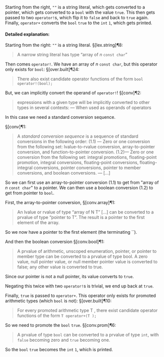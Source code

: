 Starting from the right, `""` is a string literal, which gets converted to a pointer, which gets converted to a `bool` with the value `true`. This then gets passed to two `operator!`s, which flip it to `false` and back to `true` again. Finally, `operator+` converts the `bool` `true` to the `int`  `1`, which gets printed.

#### Detailed explanation:

Starting from the right:
`""` is a string literal. §[lex.string]¶8:
> A narrow string literal has type “array of _n_ `const char`”

Then comes `operator!`. We have an array of _n_ `const char`, but  this operator only exists for `bool`: §[over.built]¶24:
> There also exist candidate operator functions of the form
>     `bool    operator!(bool);`

But, we can implicitly convert the operand of `operator!`! §[conv]¶2: 
> expressions with a given type will be implicitly converted to other types in several contexts:
> — When used as operands of operators

In this case we need a standard conversion sequence. 

§[conv]¶1:
> A _standard conversion sequence_ is a sequence of standard conversions in the following order:
> (1.1) — Zero or one conversion from the following set: lvalue-to-rvalue conversion, array-to-pointer conversion, and function-to-pointer conversion.
> (1.2)— Zero or one conversion from the following set: integral promotions, floating-point promotion, integral conversions, floating-point conversions, floating-integral conversions, pointer conversions, pointer to member conversions, and boolean conversions.
>— [...]

So we can first use an array-to-pointer conversion (1.1) to get from "array of _n_ `const char`" to a pointer. We can then use a boolean conversion (1.2) to get from pointer to `bool`.

First, the array-to-pointer conversion, §[conv.array]¶1:
> An lvalue or rvalue of type “array of N T” [...] can be converted to a prvalue of type “pointer to T”. The result is a pointer to the first element of the array.

So we now have a pointer to the first element (the terminating ``).

And then the boolean conversion §[conv.bool]¶1:
> A prvalue of arithmetic, unscoped enumeration, pointer, or pointer to member type can be converted to a prvalue of type bool. A zero value, null pointer value, or null member pointer value is converted to false; any other value is converted to true.

Since our pointer is not a null pointer, its value converts to `true`.

Negating this twice with two `operator!`s is trivial, we end up back at `true`.

Finally, `true` is passed to `operator+`. This operator only exists for promoted arithmetic types (which `bool` is not): §[over.built]¶10:
> For every promoted arithmetic type T , there exist candidate operator functions of the form
> `T operator+(T );`

So we need to promote the `bool` `true`. §[conv.prom]¶6:
> A prvalue of type `bool` can be converted to a prvalue of type `int`, with `false` becoming zero and `true` becoming one. 

So the `bool` `true` becomes the `int` `1`, which is printed.